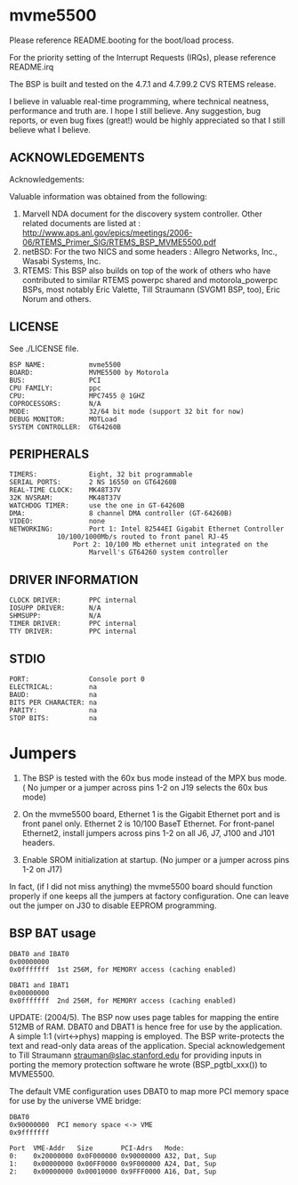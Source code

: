 mvme5500
========
Please reference README.booting for the boot/load process.

For the priority setting of the Interrupt Requests (IRQs), please
reference README.irq 

The BSP is built and tested on the 4.7.1 and 4.7.99.2 CVS RTEMS release.

I believe in valuable real-time programming, where technical neatness,
performance and truth are.  I hope I still believe. Any suggestion,
bug reports, or even bug fixes (great!) would be highly appreciated
so that I still believe what I believe.


ACKNOWLEDGEMENTS
----------------
Acknowledgements:

Valuable information was obtained from the following:
1) Marvell NDA document for the discovery system controller.
Other related documents are listed at :
http://www.aps.anl.gov/epics/meetings/2006-06/RTEMS_Primer_SIG/RTEMS_BSP_MVME5500.pdf
2) netBSD: For the two NICS and some headers :
           Allegro Networks, Inc., Wasabi Systems, Inc.  
3) RTEMS:  This BSP also builds on top of the work of others who have
 contributed to similar RTEMS powerpc shared and motorola_powerpc BSPs, most
 notably Eric Valette, Till Straumann (SVGM1 BSP, too), Eric Norum and others.

LICENSE
-------
See ./LICENSE file.

```
BSP NAME:           mvme5500
BOARD:              MVME5500 by Motorola
BUS:                PCI
CPU FAMILY:         ppc
CPU:                MPC7455 @ 1GHZ
COPROCESSORS:       N/A
MODE:               32/64 bit mode (support 32 bit for now)
DEBUG MONITOR:      MOTLoad
SYSTEM CONTROLLER:  GT64260B
```      

PERIPHERALS
-----------
```      
TIMERS:             Eight, 32 bit programmable
SERIAL PORTS:       2 NS 16550 on GT64260B
REAL-TIME CLOCK:    MK48T37V
32K NVSRAM:         MK48T37V
WATCHDOG TIMER:     use the one in GT-64260B
DMA:                8 channel DMA controller (GT-64260B)
VIDEO:              none
NETWORKING:         Port 1: Intel 82544EI Gigabit Ethernet Controller
		    10/100/1000Mb/s routed to front panel RJ-45
	            Port 2: 10/100 Mb ethernet unit integrated on the
                    Marvell's GT64260 system controller 
```      

DRIVER INFORMATION
------------------
```      
CLOCK DRIVER:       PPC internal
IOSUPP DRIVER:      N/A
SHMSUPP:            N/A
TIMER DRIVER:       PPC internal
TTY DRIVER:         PPC internal
```      

STDIO
-----
```      
PORT:               Console port 0
ELECTRICAL:         na
BAUD:               na
BITS PER CHARACTER: na
PARITY:             na
STOP BITS:          na
```      


Jumpers
=======

1) The BSP is tested with the 60x bus mode instead of the MPX bus mode.
   ( No jumper or a jumper across pins 1-2 on J19 selects the 60x bus mode)

2) On the mvme5500 board, Ethernet 1 is the Gigabit Ethernet port and is
   front panel only. Ethernet 2 is 10/100 BaseT Ethernet. For front-panel
   Ethernet2, install jumpers across pins 1-2 on all J6, J7, J100 and
   J101 headers.

3) Enable SROM initialization at startup. (No jumper or a jumper across
   pins 1-2 on J17)

In fact, (if I did not miss anything) the mvme5500 board should function
properly if one keeps all the jumpers at factory configuration.
One can leave out the jumper on J30 to disable EEPROM programming.


BSP BAT usage
-------------
```      
DBAT0 and IBAT0
0x00000000
0x0fffffff  1st 256M, for MEMORY access (caching enabled)

DBAT1 and IBAT1
0x00000000
0x0fffffff  2nd 256M, for MEMORY access (caching enabled)
```      

UPDATE: (2004/5).
The BSP now uses page tables for mapping the entire 512MB
of RAM. DBAT0 and DBAT1 is hence free for use by the 
application. A simple 1:1 (virt<->phys) mapping is employed.
The BSP write-protects the text and read-only data
areas of the application.  Special acknowledgement to Till
Straumann <strauman@slac.stanford.edu> for providing inputs in
porting the memory protection software he wrote (BSP_pgtbl_xxx())
to MVME5500.


The default VME configuration uses DBAT0 to map
more PCI memory space for use by the universe VME
bridge:

```      
DBAT0
0x90000000	PCI memory space <-> VME
0x9fffffff

Port  VME-Addr   Size       PCI-Adrs   Mode:
0:    0x20000000 0x0F000000 0x90000000 A32, Dat, Sup
1:    0x00000000 0x00FF0000 0x9F000000 A24, Dat, Sup
2:    0x00000000 0x00010000 0x9FFF0000 A16, Dat, Sup
```
